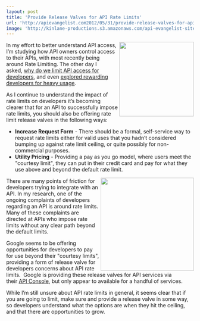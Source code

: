 ```yaml
---
layout: post
title: 'Provide Release Valves for API Rate Limits'
url: 'http://apievangelist.com2012/05/31/provide-release-valves-for-api-rate-limits/'
image: 'http://kinlane-productions.s3.amazonaws.com/api-evangelist-site/blog/teapot-steaming.jpg'
---
```



<p>
     <img src="http://kinlane-productions.s3.amazonaws.com/teapot-steaming.jpg"  width="200" align="right" />
</p>
<p>
     In my effort to better understand API access, I’m studying how API owners control access to their APIs, with most recently being around Rate Limiting. The other day I asked, <a title="why do we limit API access for developers" href="/2012/05/29/why-do-we-limit-api-access-for-developers/">why do we limit API access for developers</a>, and even <a title="explored rewarding developers for heavy usage" href="http://blog.programmableweb.com/2011/06/01/should-we-be-limiting-developers-api-usage/">explored rewarding developers for heavy usage</a>.
</p>
<p>
     As I continue to understand the impact of rate limits on developers it’s becoming clearer that for an API to successfully impose rate limits, you should also be offering rate limit release valves in the following ways:
</p>
<ul >
     <li>
          <strong>Increase Request Form</strong> - There should be a formal, self-service way to request rate limits either for valid uses that you hadn’t considered bumping up against rate limit ceiling, or quite possibly for non-commercial purposes.
     </li>
     <li>
          <strong>Utility Pricing</strong> - Providing a pay as you go model, where users meet the "courtesy limit", they can put in their credit card and pay for what they use above and beyond the default rate limit.
     </li>
</ul>
<p>
     <a title="API Console" href="https://code.google.com/apis/console/"><img src="http://kinlane-productions.s3.amazonaws.com/google/Google-APIs-Console-Rate-Limits.png"  width="250" align="right" /></a>
</p>
<p>
     There are many points of friction for developers trying to integrate with an API. In my research, one of the ongoing complaints of developers regarding an API is around rate limits. Many of these complaints are directed at APIs who impose rate limits without any clear path beyond the default limits.
</p>
<p>
     Google seems to be offering opportunities for developers to pay for use beyond their "courtesy limits", providing a form of release valve for developers concerns about API rate limits.  Google is providing these release valves for API services via their <a title="API Console" href="https://code.google.com/apis/console/">API Console</a>, but only appear to available for a handful of services. 
</p>
<p>
     While I’m still unsure about API rate limits in general, it seems clear that if you are going to limit, make sure and provide a release valve in some way, so developers understand what the options are when they hit the ceiling, and that there are opportunities to grow.
</p>
